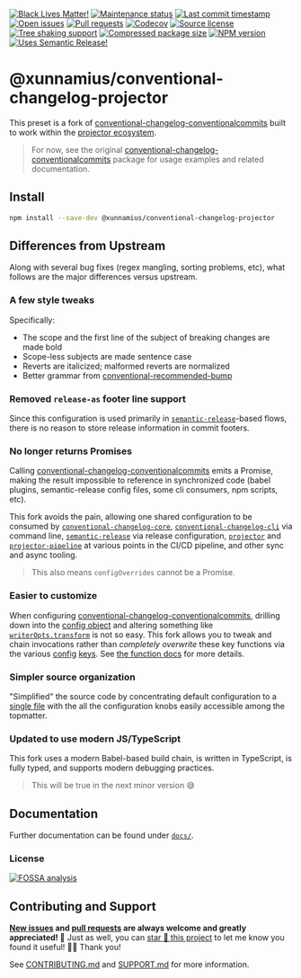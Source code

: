 <!-- prettier-ignore-start -->

<!-- badges-start -->

[![Black Lives Matter!][badge-blm]][link-blm]
[![Maintenance status][badge-maintenance]][link-repo]
[![Last commit timestamp][badge-last-commit]][link-repo]
[![Open issues][badge-issues]][link-issues]
[![Pull requests][badge-pulls]][link-pulls]
[![Codecov][badge-codecov]][link-codecov]
[![Source license][badge-license]][link-license]
[![Tree shaking support][badge-tree-shaking]][link-bundlephobia]
[![Compressed package size][badge-size]][link-bundlephobia]
[![NPM version][badge-npm]][link-npm]
[![Uses Semantic Release!][badge-semantic-release]][link-semantic-release]

<!-- badges-end -->

<!-- prettier-ignore-end -->

# @xunnamius/conventional-changelog-projector

This preset is a fork of
[conventional-changelog-conventionalcommits](https://www.npmjs.com/package/conventional-changelog-conventionalcommits)
built to work within the
[projector ecosystem](https://github.com/Xunnamius/projector).

> For now, see the original
> [conventional-changelog-conventionalcommits](https://www.npmjs.com/package/conventional-changelog-conventionalcommits)
> package for usage examples and related documentation.

## Install

```bash
npm install --save-dev @xunnamius/conventional-changelog-projector
```

## Differences from Upstream

Along with several bug fixes (regex mangling, sorting problems, etc), what
follows are the major differences versus upstream.

### A few style tweaks

Specifically:

- The scope and the first line of the subject of breaking changes are made bold
- Scope-less subjects are made sentence case
- Reverts are italicized; malformed reverts are normalized
- Better grammar from
  [conventional-recommended-bump](https://www.npmjs.com/package/conventional-recommended-bump)

### Removed `release-as` footer line support

Since this configuration is used primarily in
[`semantic-release`](https://www.npmjs.com/package/semantic-release)-based
flows, there is no reason to store release information in commit footers.

### No longer returns Promises

Calling
[conventional-changelog-conventionalcommits](https://www.npmjs.com/package/conventional-changelog-conventionalcommits)
emits a Promise, making the result impossible to reference in synchronized code
(babel plugins, semantic-release config files, some cli consumers, npm scripts,
etc).

This fork avoids the pain, allowing one shared configuration to be consumed by
[`conventional-changelog-core`](https://www.npmjs.com/package/conventional-changelog-core),
[`conventional-changelog-cli`](https://www.npmjs.com/package/conventional-changelog-cli)
via command line,
[`semantic-release`](https://www.npmjs.com/package/semantic-release) via release
configuration, [`projector`](https://www.npmjs.com/package/@xunnamius/projector)
and
[`projector-pipeline`](https://www.npmjs.com/package/@xunnamius/projector-pipeline)
at various points in the CI/CD pipeline, and other sync and async tooling.

> This also means `configOverrides` cannot be a Promise.

### Easier to customize

When configuring
[conventional-changelog-conventionalcommits](https://www.npmjs.com/package/conventional-changelog-conventionalcommits),
drilling down into the
[config object](https://github.com/conventional-changelog/conventional-changelog/tree/master/packages/conventional-changelog-core#config)
and altering something like
[`writerOpts.transform`](https://github.com/conventional-changelog-archived-repos/conventional-changelog-writer#transform)
is not so easy. This fork allows you to tweak and chain invocations rather than
_completely overwrite_ these key functions via the various
[config](https://github.com/conventional-changelog/conventional-changelog-config-spec)
[keys](https://github.com/conventional-changelog/conventional-changelog/tree/master/packages/conventional-changelog-core#config).
See
[the function docs](https://github.com/Xunnamius/conventional-changelog-projector/blob/main/index.js#L8)
for more details.

### Simpler source organization

"Simplified" the source code by concentrating default configuration to a
[single file](./defaults.js) with the all the configuration knobs easily
accessible among the topmatter.

### Updated to use modern JS/TypeScript

This fork uses a modern Babel-based build chain, is written in TypeScript, is
fully typed, and supports modern debugging practices.

<!-- TODO -->

> This will be true in the next minor version 😅

## Documentation

Further documentation can be found under [`docs/`][docs].

### License

[![FOSSA analysis][badge-fossa]][link-fossa]

## Contributing and Support

**[New issues][choose-new-issue] and [pull requests][pr-compare] are always
welcome and greatly appreciated! 🤩** Just as well, you can [star 🌟 this
project][link-repo] to let me know you found it useful! ✊🏿 Thank you!

See [CONTRIBUTING.md][contributing] and [SUPPORT.md][support] for more
information.

[badge-blm]: https://api.ergodark.com/badges/blm 'Join the movement!'
[link-blm]: https://secure.actblue.com/donate/ms_blm_homepage_2019
[badge-maintenance]:
  https://img.shields.io/maintenance/active/2021
  'Is this package maintained?'
[link-repo]: https://github.com/xunnamius/conventional-changelog-projector
[badge-last-commit]:
  https://img.shields.io/github/last-commit/xunnamius/conventional-changelog-projector
  'Latest commit timestamp'
[badge-issues]:
  https://img.shields.io/github/issues/Xunnamius/conventional-changelog-projector
  'Open issues'
[link-issues]:
  https://github.com/Xunnamius/conventional-changelog-projector/issues?q=
[badge-pulls]:
  https://img.shields.io/github/issues-pr/xunnamius/conventional-changelog-projector
  'Open pull requests'
[link-pulls]:
  https://github.com/xunnamius/conventional-changelog-projector/pulls
[badge-codecov]:
  https://codecov.io/gh/Xunnamius/conventional-changelog-projector/branch/main/graph/badge.svg?token=HWRIOBAAPW
  'Is this package well-tested?'
[link-codecov]: https://codecov.io/gh/Xunnamius/conventional-changelog-projector
[badge-license]:
  https://img.shields.io/npm/l/@xunnamius/conventional-changelog-projector
  "This package's source license"
[link-license]:
  https://github.com/Xunnamius/conventional-changelog-projector/blob/main/LICENSE
[badge-fossa]:
  https://app.fossa.com/api/projects/custom+27276%2Fgit@github.com:Xunnamius%2Fconventional-changelog-projector.svg?type=large
  "Analysis of this package's license obligations"
[link-fossa]:
  https://app.fossa.com/projects/custom+27276%2Fgit@github.com:Xunnamius%2Fconventional-changelog-projector
[badge-npm]:
  https://api.ergodark.com/badges/npm-pkg-version/@xunnamius/conventional-changelog-projector
  'Install this package using npm or yarn!'
[link-npm]:
  https://www.npmjs.com/package/@xunnamius/conventional-changelog-projector
[badge-semantic-release]:
  https://img.shields.io/badge/%20%20%F0%9F%93%A6%F0%9F%9A%80-semantic--release-e10079.svg
  'This repo practices continuous integration and deployment!'
[link-semantic-release]: https://github.com/semantic-release/semantic-release
[badge-size]:
  https://badgen.net/bundlephobia/minzip/@xunnamius/conventional-changelog-projector
[badge-tree-shaking]:
  https://badgen.net/bundlephobia/tree-shaking/@xunnamius/conventional-changelog-projector
  'Is this package optimized for Webpack?'
[link-bundlephobia]:
  https://bundlephobia.com/result?p=@xunnamius/conventional-changelog-projector
  'Package size (minified and gzipped)'
[package-json]: package.json
[docs]: docs
[choose-new-issue]:
  https://github.com/Xunnamius/conventional-changelog-projector/issues/new/choose
[pr-compare]:
  https://github.com/Xunnamius/conventional-changelog-projector/compare
[contributing]: CONTRIBUTING.md
[support]: .github/SUPPORT.md
